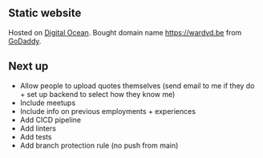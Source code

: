 
## Static website

Hosted on [Digital Ocean](https://www.digitalocean.com/). Bought domain name https://wardvd.be from [GoDaddy](godaddy.com).

## Next up
- Allow people to upload quotes themselves (send email to me if they do + set up backend to select how they know me)
- Include meetups
- Include info on previous employments + experiences
- Add CICD pipeline
- Add linters
- Add tests
- Add branch protection rule (no push from main)